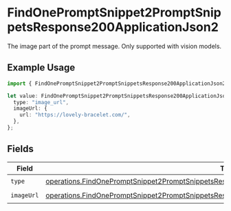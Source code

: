 # FindOnePromptSnippet2PromptSnippetsResponse200ApplicationJson2

The image part of the prompt message. Only supported with vision models.

## Example Usage

```typescript
import { FindOnePromptSnippet2PromptSnippetsResponse200ApplicationJson2 } from "orq-poc-typescript-multi-env-version/models/operations";

let value: FindOnePromptSnippet2PromptSnippetsResponse200ApplicationJson2 = {
  type: "image_url",
  imageUrl: {
    url: "https://lovely-bracelet.com/",
  },
};
```

## Fields

| Field                                                                                                                                                                                                                  | Type                                                                                                                                                                                                                   | Required                                                                                                                                                                                                               | Description                                                                                                                                                                                                            |
| ---------------------------------------------------------------------------------------------------------------------------------------------------------------------------------------------------------------------- | ---------------------------------------------------------------------------------------------------------------------------------------------------------------------------------------------------------------------- | ---------------------------------------------------------------------------------------------------------------------------------------------------------------------------------------------------------------------- | ---------------------------------------------------------------------------------------------------------------------------------------------------------------------------------------------------------------------- |
| `type`                                                                                                                                                                                                                 | [operations.FindOnePromptSnippet2PromptSnippetsResponse200ApplicationJSONResponseBody1VersionsType](../../models/operations/findonepromptsnippet2promptsnippetsresponse200applicationjsonresponsebody1versionstype.md) | :heavy_check_mark:                                                                                                                                                                                                     | N/A                                                                                                                                                                                                                    |
| `imageUrl`                                                                                                                                                                                                             | [operations.FindOnePromptSnippet2PromptSnippetsResponse200ApplicationJSONImageUrl](../../models/operations/findonepromptsnippet2promptsnippetsresponse200applicationjsonimageurl.md)                                   | :heavy_check_mark:                                                                                                                                                                                                     | N/A                                                                                                                                                                                                                    |